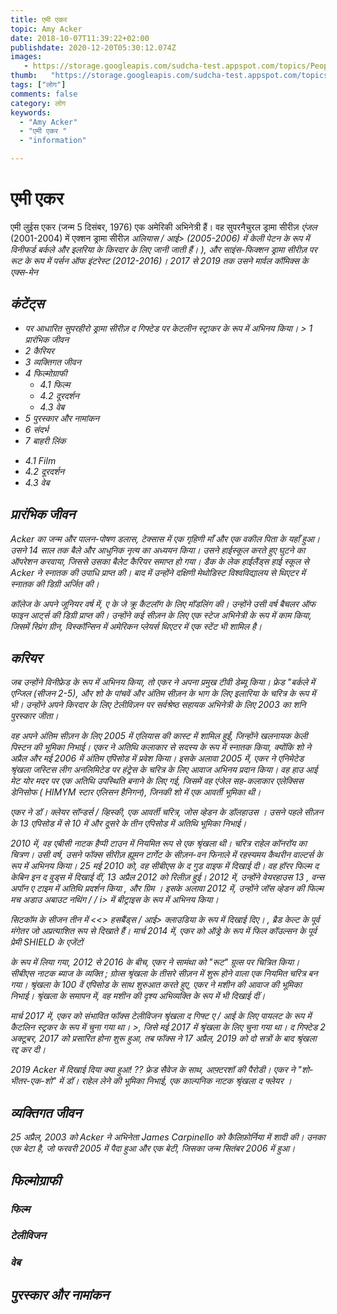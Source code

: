 ```yaml
---
title: एमी एकर 
topic: Amy Acker
date: 2018-10-07T11:39:22+02:00
publishdate: 2020-12-20T05:30:12.074Z
images: 
   - https://storage.googleapis.com/sudcha-test.appspot.com/topics/People/amy_acker/1.jpeg
thumb:   "https://storage.googleapis.com/sudcha-test.appspot.com/topics/People/amy_acker/thumb.jpeg"
tags: ["लोग"]
comments: false
category: लोग
keywords: 
  - "Amy Acker"
  - "एमी एकर "
  - "information"

---
```

<h1> एमी एकर </h1> <p> </p> <p> </p> <p> एमी लुईस एकर (जन्म 5 दिसंबर, 1976) एक अमेरिकी अभिनेत्री हैं। वह सुपरनैचुरल ड्रामा सीरीज़ <i> एंजल </i> (2001-2004) में एक्शन ड्रामा सीरीज़ <i> अलियास / आई> (2005-2006) में केली पेटन के रूप में विनीफर्ड बर्कले और इलरिया के किरदार के लिए जानी जाती हैं। ), और साइंस-फिक्शन ड्रामा सीरीज़ पर रूट के रूप में <i> पर्सन ऑफ इंटरेस्ट </i> (2012-2016)। 2017 से 2019 तक उसने मार्वल कॉमिक्स के एक्स-मेन </p> <h2> कंटेंट्स </h2> <ul> <li> पर आधारित सुपरहीरो ड्रामा सीरीज़ <i> द गिफ्टेड </i> पर केटलीन स्ट्राकर के रूप में अभिनय किया। > 1 प्रारंभिक जीवन </li> <li> 2 कैरियर </li> <li> 3 व्यक्तिगत जीवन </li> <li> 4 फिल्मोग्राफी <ul> <li> 4.1 फिल्म </li> <li> 4.2 दूरदर्शन </li><li>4.3 वेब </li> </ul> </li> <li> 5 पुरस्कार और नामांकन </li> <li> 6 संदर्भ </li> <li> 7 बाहरी लिंक </li> </ul> <ul> <li> 4.1 Film </li> <li> 4.2 दूरदर्शन </li> <li> 4.3 वेब </li> </ul> <h2> प्रारंभिक जीवन </h2> <p> Acker का जन्म और पालन-पोषण डलास, टेक्सास में एक गृहिणी माँ और एक वकील पिता के यहाँ हुआ। उसने 14 साल तक बैले और आधुनिक नृत्य का अध्ययन किया। उसने हाईस्कूल करते हुए घुटने का ऑपरेशन करवाया, जिससे उसका बैलेट कैरियर समाप्त हो गया। डैक के लेक हाईलैंड्स हाई स्कूल से Acker ने स्नातक की उपाधि प्राप्त की। बाद में उन्होंने दक्षिणी मेथोडिस्ट विश्वविद्यालय से थिएटर में स्नातक की डिग्री अर्जित की। </p> <p> कॉलेज के अपने जूनियर वर्ष में, ए के जे क्रू कैटलॉग के लिए मॉडलिंग की। उन्होंने उसी वर्ष बैचलर ऑफ फाइन आर्ट्स की डिग्री प्राप्त की। उन्होंने कई सीज़न के लिए एक स्टेज अभिनेत्री के रूप में काम किया, जिसमें स्प्रिंग ग्रीन, विस्कॉन्सिन में अमेरिकन प्लेयर्स थिएटर में एक स्टेंट भी शामिल है। </p> <h2> करियर </h2> <p> जब उन्होंने विनीफ्रेड के रूप में अभिनय किया, तो एकर ने अपना प्रमुख टीवी डेब्यू किया। फ्रेड "बर्कले में <i> एन्जिल </i> (सीजन 2-5), और शो के पांचवें और अंतिम सीज़न के भाग के लिए इलारिया के चरित्र के रूप में भी। उन्होंने अपने किरदार के लिए टेलीविज़न पर सर्वश्रेष्ठ सहायक अभिनेत्री के लिए 2003 का शनि पुरस्कार जीता। </p> <p> वह अपने अंतिम सीज़न के लिए 2005 में <i> एलियास </i> की कास्ट में शामिल हुईं, जिन्होंने खलनायक केली पिस्टन की भूमिका निभाई। एकर ने अतिथि कलाकार से सदस्य के रूप में स्नातक किया, क्योंकि शो ने अप्रैल और मई 2006 में अंतिम एपिसोड में प्रवेश किया। इसके अलावा 2005 में, एकर ने एनिमेटेड श्रृंखला <i> जस्टिस लीग अनलिमिटेड </i> पर हंट्रेस के चरित्र के लिए आवाज अभिनय प्रदान किया। वह <i> हाउ आई मेट योर मदर </i> पर एक अतिथि उपस्थिति बनाने के लिए गई, जिसमें वह <i> एंजेल </i> सह-कलाकार एलेक्सिस डेनिसोफ (<i के वास्तविक जीवन के पति) के साथ फिर से जुड़ गई। > HIMYM </i> स्टार एलिसन हैनिगन), जिनकी शो में एक आवर्ती भूमिका थी। </p> <p> एकर ने डॉ। क्लेयर सॉन्डर्स / व्हिस्की, एक आवर्ती चरित्र, जोस व्हेडन के <i> डॉलहाउस </i पर चित्रित किया। >। उसने पहले सीज़न के 13 एपिसोड में से 10 में और दूसरे के तीन एपिसोड में अतिथि भूमिका निभाई। </p> <p> 2010 में, वह एबीसी नाटक <i> हैप्पी टाउन </i> में नियमित रूप से एक श्रृंखला थी। चरित्र राहेल कॉनरॉय का चित्रण। उसी वर्ष, उसने फॉक्स सीरीज़ <i> ह्यूमन टार्गेट </i> के सीज़न-वन फिनाले में रहस्यमय कैथरीन वाल्टर्स के रूप में अभिनय किया। 25 मई 2010 को, वह सीबीएस के <i> द गुड वाइफ </i> में दिखाई दी। वह हॉरर फिल्म <i> द केबिन इन द वुड्स </i> में दिखाई दीं, 13 अप्रैल 2012 को रिलीज़ हुई। 2012 में, उन्होंने <i> वेयरहाउस 13 </i>, <i> वन्स अपॉन ए टाइम में अतिथि प्रदर्शन किया </i>, और <i> ग्रिम </i>। इसके अलावा 2012 में, उन्होंने जॉस व्हेडन की फिल्म <i> मच अडाउ अबाउट नथिंग / / i> में बीट्राइस के रूप में अभिनय किया। </p> <p> सिटकॉम के सीजन तीन में <<> हसबैंड्स / आई> क्लाउडिया के रूप में दिखाई दिए। , ब्रैड केल्ट के पूर्व मंगेतर जो अप्रत्याशित रूप से दिखाते हैं। मार्च 2014 में, एकर को ऑड्रे के रूप में फिल कॉउल्सन के पूर्व प्रेमी <i> SHIELD के एजेंटों </i> </p> <p> के रूप में लिया गया, 2012 से 2016 के बीच, एकर ने सामंथा को "रूट" ग्रूव्स पर चित्रित किया। सीबीएस नाटक <i> ब्याज के व्यक्ति </i>; ग्रोव्स श्रृंखला के तीसरे सीज़न में शुरू होने वाला एक नियमित चरित्र बन गया। श्रृंखला के 100 वें एपिसोड के साथ शुरुआत करते हुए, एकर ने मशीन की आवाज की भूमिका निभाई। श्रृंखला के समापन में, वह मशीन की दृश्य अभिव्यक्ति के रूप में भी दिखाई दीं। </p> <p> मार्च 2017 में, एकर को संभावित फॉक्स टेलीविजन श्रृंखला <i> द गिफ्ट ए / आई के लिए पायलट के रूप में कैटलिन स्ट्रकर के रूप में चुना गया था। >, जिसे मई 2017 में श्रृंखला के लिए चुना गया था। <i> द गिफ्टेड </i> 2 अक्टूबर, 2017 को प्रसारित होना शुरू हुआ, तब फॉक्स ने 17 अप्रैल, 2019 को दो सत्रों के बाद श्रृंखला रद्द कर दी। </p> <p> 2019 Acker में दिखाई दिया <i> क्या हुआ! ?? फ्रेड सैवेज </i> के साथ, आफ़्टरशॉ की पैरोडी। एकर ने "शो-भीतर-एक-शो" में डॉ। राहेल लेने की भूमिका निभाई, एक काल्पनिक नाटक श्रृंखला <i> द फ्लेयर </i>। </p> <h2> व्यक्तिगत जीवन </h2> <p> 25 अप्रैल, 2003 को Acker ने अभिनेता James Carpinello को कैलिफ़ोर्निया में शादी की। उनका एक बेटा है, जो फरवरी 2005 में पैदा हुआ और एक बेटी, जिसका जन्म सितंबर 2006 में हुआ। </p> <h2> फिल्मोग्राफी </h2> <h3> फिल्म </h3> <h3> टेलीविजन </h3> <h3> वेब </h3> <h2> पुरस्कार और नामांकन </h2> 
